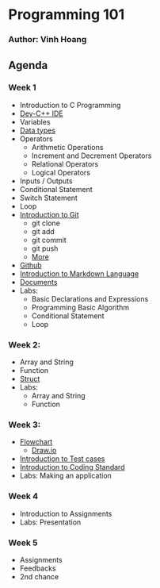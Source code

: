 # Programming 101

### Author: Vinh Hoang

## Agenda
### Week 1
  - Introduction to C Programming
  - [Dev-C++ IDE](https://sourceforge.net/projects/orwelldevcpp/)
  - Variables
  - [Data types](https://www.tutorialspoint.com/cprogramming/c_data_types.htm)
  - Operators
    - Arithmetic Operations
    - Increment and Decrement Operators
    - Relational Operators
    - Logical Operators
  - Inputs / Outputs
  - Conditional Statement
  - Switch Statement
  - Loop
  - [Introduction to Git](https://git-scm.com/)
    - git clone
    - git add
    - git commit
    - git push
    - [More](https://www.youtube.com/watch?v=1JuYQgpbrW0)
  - [Github](https://github.com/)
  - [Introduction to Markdown Language](https://www.markdownguide.org/basic-syntax/)
  - [Documents](http://www.kciti.edu/wp-content/uploads/2017/07/cprogramming_tutorial.pdf)
  - Labs:
    - Basic Declarations and Expressions
    - Programming Basic Algorithm
    - Conditional Statement
    - Loop
### Week 2:
  - Array and String
  - Function
  - [Struct](https://www.tutorialspoint.com/cprogramming/c_structures.htm)
  - Labs:
    - Array and String
    - Function
### Week 3:
  - [Flowchart](https://www.visual-paradigm.com/tutorials/flowchart-tutorial/)
    - [Draw.io](https://www.draw.io/)
  - [Introduction to Test cases](https://www.softwaretestingmaterial.com/test-case-template-with-explanation/)
  - [Introduction to Coding Standard](https://www.gnu.org/prep/standards/html_node/Writing-C.html)
  - Labs: Making an application
### Week 4
  - Introduction to Assignments
  - Labs: Presentation
### Week 5
  - Assignments
  - Feedbacks
  - 2nd chance
